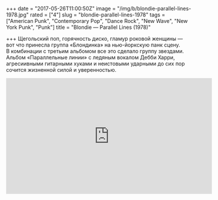 +++
date = "2017-05-26T11:00:50Z"
image = "/img/b/blondie-parallel-lines-1978.jpg"
rated = ["4"]
slug = "blondie-parallel-lines-1978"
tags = ["American Punk", "Contemporary Pop", "Dance Rock", "New Wave", "New York Punk", "Punk"]
title = "Blondie — Parallel Lines (1978)"

+++
Щегольский поп, горячность диско, гламур роковой женщины&nbsp;&mdash; вот что принесла группа &laquo;Блондинка&raquo; на&nbsp;нью-йоркскую панк сцену. В&nbsp;комбинации с&nbsp;третьим альбомом все это сделало группу звездами. Альбом &laquo;Параллельные линии&raquo; с&nbsp;ледяным вокалом Дебби Харри, агресиивными гитарными хуками и&nbsp;неистовыми ударными до&nbsp;сих пор сочится жизненной силой и&nbsp;уверенностью.

<iframe width="560" height="315" src="https://www.youtube.com/embed/uWhkbDMISl8" frameborder="0" allowfullscreen></iframe>